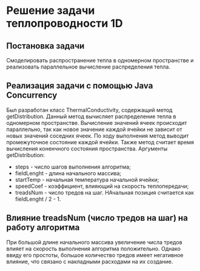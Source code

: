 # Решение задачи теплопроводности 1D
## Постановка задачи
Смоделировать распространение тепла в одномерном пространстве и реализовать параллельное вычисление распределения тепла.
## Реализация задачи с помощью Java Concurrency
Был разработан класс ThermalConductivity, содержащий метод getDistribution. Данный метод вычисляет распределение тепла в одномерном пространстве. Вычисление значений ячеек происходит параллельно, так как новое значение каждой ячейки не зависит от новых значений соседних ячеек. 
По ходу выполнения метод выводит промежуточное состояние каждой ячейки. Также метод считает время вычисления коненчного состояния пространства.
Аргументы getDistribution:
* steps - число шагов выполнения алгоритма;
* fieldLenght - длина начального массива;
* startTemp - начальная температура начальной ячейки;
* speedCoef - коэффициент, влияющий на скорость теплопередачи;
* treadsNum - число тредов на шаг.
НАчальная позиция считается как fieldLenght / 2 - 1.
## Влияние treadsNum (число тредов на шаг) на работу алгоритма
При большой длине начального массива увеличение числа тредов влияет на скорость выполнения алгоритма положительно. Однако ввиду его простоты, большое количество тредов имеет негативное влияние, что связано с накладными расходами на их создание.

